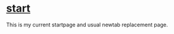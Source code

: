 # [start](http://sclark.io/start "Stephen's Startpage")

This is my current startpage and usual newtab replacement page.
